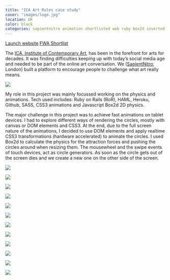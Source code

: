 ```yaml
---
title: "ICA Art Rules case study"
cover: "images/logo.jpg"
location: UK
color: black
categories: sapientnitro animation shortlisted web ruby box2d inverted
---
```


<p class="align-center">
<a class="btn" href="http://artrules.ica.org.uk" target="_blank">Launch website</a>
<a class="btn icon icon-star" href="http://www.thefwa.com/shortlist/art-rules" target="_blank">FWA Shortlist</a>
</p>

The [ICA, Institute of Contemporary Art](https://www.ica.org.uk/), has been in the forefront for arts for decades. It was finding difficulties keeping up with today’s social media age and needed to be part of the online art conversation. We ([SapientNitro](http://www.sapientnitro.com/), London) built a platform to encourage people to challenge what art really means.

![](./images/0.jpg)

My role in this project was mainly focussed working on the physics and animations. Tech used includes: Ruby on Rails (RoR), HAML, Heroku, Github, SASS, CSS3 animations and Javascript Box2d 2D physics.

The major challenge in this project was to achieve fast animations on tablet devices. I had to explore different ways of rendering the circles, mostly with canvas or DOM elements and CSS3. At the end, due to the full screen nature of the animations, I decided to use DOM elements and apply realtime CSS3 transformations (hardware accelerated) to animate the circles. I used Box2d to calculate the physics for the attraction forces and pushing the circles around when resizing them. The mousewheel and the swipe events of touch devices, act as circle generators. As soon as the circle gets out of the screen dies and we create a new one on the other side of the screen.

![](./images/12.jpg)

![](./images/1.jpg)

![](./images/2.jpg)

![](./images/3.jpg)

![](./images/4.jpg)

![](./images/5.jpg)

![](./images/6.jpg)

![](./images/7.jpg)

![](./images/8.jpg)

![](./images/9.jpg)

![](./images/10.jpg)

![](./images/11.jpg)
